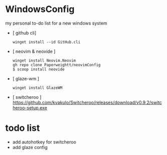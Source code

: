 # WindowsConfig
my personal to-do list for a new windows system
- [ github cli]
  ```
  winget install --id GitHub.cli
  ```
- [ neovim & neovide ]
  ```
  winget install Neovim.Neovim
  gh repo clone Paperweightt/neovimConfig
  $ scoop install neovide
  ```
- [ glaze-wm ]
  ```
  winget install GlazeWM
  ```
- [ switcheroo ]
  https://github.com/kvakulo/Switcheroo/releases/download/v0.9.2/switcheroo-setup.exe
  
# todo list

- add autohotkey for switcheroo
- add glaze config
